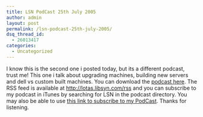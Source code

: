 ```yaml
---
title: LSN PodCast 25th July 2005
author: admin
layout: post
permalink: /lsn-podcast-25th-july-2005/
dsq_thread_id:
  - 26013417
categories:
  - Uncategorized
---
```

I know this is the second one i posted today, but its a different podcast, trust me! This one i talk about upgrading machines, building new servers and dell vs custom built machines. You can download the [podcast here][1]. The RSS feed is available at <http://lotas.libsyn.com/rss> and you can subscribe to my podcast in iTunes by searching for LSN in the podcast directory. You may also be able to use [this link to subscribe to my PodCast][2]. Thanks for listening.

 [1]: http://libsyn.com/media/lotas/lsnpodcast-20050725-01.mp3
 [2]: http://phobos.apple.com/WebObjects/MZStore.woa/wa/viewAlbum?playlistId=73801481&selectedItemId=73801481